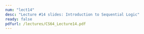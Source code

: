```yaml
---
num: "lect14"
desc: "Lecture #14 slides: Introduction to Sequential Logic"
ready: false
pdfurl: /lectures/CS64_Lecture14.pdf
---
```


